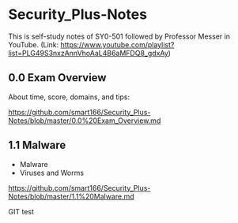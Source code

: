 # Security_Plus-Notes
This is self-study notes of SY0-501 followed by Professor Messer in YouTube.
(Link: https://www.youtube.com/playlist?list=PLG49S3nxzAnnVhoAaL4B6aMFDQ8_gdxAy)

## 0.0 Exam Overview
About time, score, domains, and tips:

https://github.com/smart166/Security_Plus-Notes/blob/master/0.0%20Exam_Overview.md

## 1.1 Malware
- Malware
- Viruses and Worms

https://github.com/smart166/Security_Plus-Notes/blob/master/1.1%20Malware.md

GIT test